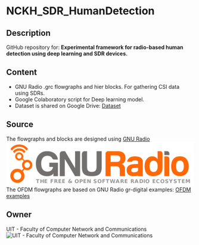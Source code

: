 # NCKH_SDR_HumanDetection
## Description
GitHub repository for: <b>Experimental framework for radio-based human detection using deep learning and SDR devices.</b>
## Content
- GNU Radio .grc flowgraphs and hier blocks. For gathering CSI data using SDRs.
- Google Colaboratory script for Deep learning model.
- Dataset is shared on Google Drive: [Dataset](https://drive.google.com/drive/folders/1s_cdYp4hh06bH-QlI7Fbl0TOXgq8W-01?usp=sharing)
## Source
The flowgraphs and blocks are designed using [GNU Radio](https://github.com/gnuradio/gnuradio)
![GNU Radio](https://github.com/gnuradio/gnuradio/raw/main/docs/gnuradio.png)
The OFDM flowgraphs are based on GNU Radio gr-digital examples: [OFDM examples](https://github.com/gnuradio/gnuradio/tree/main/gr-digital/examples/ofdm)
## Owner
UIT - Faculty of Computer Network and Communications
![UIT - Faculty of Computer Network and Communications](https://nc.uit.edu.vn/wp-content/uploads/2019/08/logoncuit-2.png)
